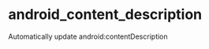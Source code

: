android_content_description
===========================

Automatically update android:contentDescription 